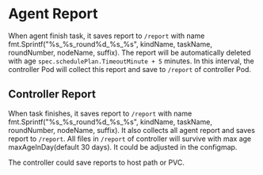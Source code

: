 # Agent Report

When agent finish task, it saves report to `/report` with name fmt.Sprintf("%s_%s_round%d_%s_%s", kindName, taskName, roundNumber, nodeName, suffix).
The report will be automatically deleted with age `spec.schedulePlan.TimeoutMinute + 5` minutes. In this interval, 
the controller Pod will collect this report and save to `/report` of controller Pod.

## Controller Report

When task finishes, it saves report to `/report` with name fmt.Sprintf("%s_%s_round%d_%s_%s", kindName, taskName, roundNumber, nodeName, suffix).
It also collects all agent report and  saves report to `/report`.
All files in `/report` of controller will survive with max age maxAgeInDay(default 30 days). It could be adjusted in the configmap.

The controller could save reports to host path or PVC.
